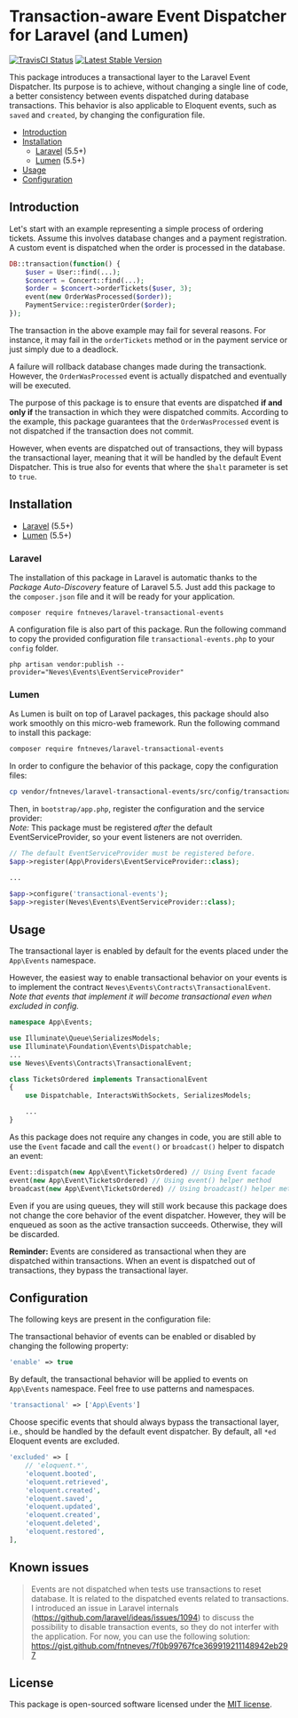 # Transaction-aware Event Dispatcher for Laravel (and Lumen)

<a href="https://travis-ci.org/fntneves/laravel-transactional-events"><img src="https://travis-ci.org/fntneves/laravel-transactional-events.svg?branch=master" alt="TravisCI Status"></a>
<a href="https://packagist.org/packages/fntneves/laravel-transactional-events"><img src="https://poser.pugx.org/fntneves/laravel-transactional-events/v/stable" alt="Latest Stable Version"></a>

This package introduces a transactional layer to the Laravel Event Dispatcher. Its purpose is to achieve, without changing a single line of code, a better consistency between events dispatched during database transactions. This behavior is also applicable to Eloquent events, such as `saved` and `created`, by changing the configuration file.

* [Introduction](#introduction)
* [Installation](#installation)
    * [Laravel](#laravel) (5.5+)
    * [Lumen](#lumen) (5.5+)
* [Usage](#usage)
* [Configuration](#configuration)

## Introduction

Let's start with an example representing a simple process of ordering tickets. Assume this involves database changes and a payment registration. A custom event is dispatched when the order is processed in the database.

```php
DB::transaction(function() {
    $user = User::find(...);
    $concert = Concert::find(...);
    $order = $concert->orderTickets($user, 3);
    event(new OrderWasProcessed($order));
    PaymentService::registerOrder($order);
});
```

The transaction in the above example may fail for several reasons. For instance, it may fail in the `orderTickets` method or in the payment service or just simply due to a deadlock.

A failure will rollback database changes made during the transactionk. However, the `OrderWasProcessed` event is actually dispatched and eventually will be executed.

The purpose of this package is to ensure that events are dispatched **if and only if** the transaction in which they were dispatched commits. According to the example, this package guarantees that the `OrderWasProcessed` event is not dispatched if the transaction does not commit.

However, when events are dispatched out of transactions, they will bypass the transactional layer, meaning that it will be handled by the default Event Dispatcher. This is true also for events that where the `$halt` parameter is set to `true`.

## Installation

* [Laravel](#laravel) (5.5+)
* [Lumen](#lumen) (5.5+)

### Laravel
The installation of this package in Laravel is automatic thanks to the _Package Auto-Discovery_ feature of Laravel 5.5.
Just add this package to the `composer.json` file and it will be ready for your application.

```
composer require fntneves/laravel-transactional-events
```

A configuration file is also part of this package. Run the following command to copy the provided configuration file `transactional-events.php` to your `config` folder.

```
php artisan vendor:publish --provider="Neves\Events\EventServiceProvider"
```

### Lumen

As Lumen is built on top of Laravel packages, this package should also work smoothly on this micro-web framework.
Run the following command to install this package:

``` bash
composer require fntneves/laravel-transactional-events
```

In order to configure the behavior of this package, copy the configuration files:

```bash
cp vendor/fntneves/laravel-transactional-events/src/config/transactional-events.php config/transactional-events.php
```

Then, in `bootstrap/app.php`, register the configuration and the service provider:<br/>
*Note:* This package must be registered _after_ the default EventServiceProvider, so your event listeners are not overriden. 

```php
// The default EventServiceProvider must be registered before.
$app->register(App\Providers\EventServiceProvider::class);

...

$app->configure('transactional-events');
$app->register(Neves\Events\EventServiceProvider::class);
```

## Usage

The transactional layer is enabled by default for the events placed under the `App\Events` namespace.

However, the easiest way to enable transactional behavior on your events is to implement the contract `Neves\Events\Contracts\TransactionalEvent`.<br/>
*Note that events that implement it will become transactional even when excluded in config.*

```php
namespace App\Events;

use Illuminate\Queue\SerializesModels;
use Illuminate\Foundation\Events\Dispatchable;
...
use Neves\Events\Contracts\TransactionalEvent;

class TicketsOrdered implements TransactionalEvent
{
    use Dispatchable, InteractsWithSockets, SerializesModels;

    ...
}
```

As this package does not require any changes in code, you are still able to use the `Event` facade and call the `event()` or `broadcast()` helper to dispatch an event:

```php
Event::dispatch(new App\Event\TicketsOrdered) // Using Event facade
event(new App\Event\TicketsOrdered) // Using event() helper method
broadcast(new App\Event\TicketsOrdered) // Using broadcast() helper method
```

Even if you are using queues, they will still work because this package does not change the core behavior of the event dispatcher. However, they will be enqueued as soon as the active transaction succeeds. Otherwise, they will be discarded.

**Reminder:** Events are considered as transactional when they are dispatched within transactions. When an event is dispatched out of transactions, they bypass the transactional layer.


## Configuration

The following keys are present in the configuration file:

The transactional behavior of events can be enabled or disabled by changing the following property:
```php
'enable' => true
```

By default, the transactional behavior will be applied to events on `App\Events` namespace. Feel free to use patterns and namespaces.

```php
'transactional' => ['App\Events']
```

Choose specific events that should always bypass the transactional layer, i.e., should be handled by the default event dispatcher. By default, all `*ed` Eloquent events are excluded.

```php
'excluded' => [
    // 'eloquent.*',
    'eloquent.booted',
    'eloquent.retrieved',
    'eloquent.created',
    'eloquent.saved',
    'eloquent.updated',
    'eloquent.created',
    'eloquent.deleted',
    'eloquent.restored',
],
```

## Known issues

> Events are not dispatched when tests use transactions to reset database.
It is related to the dispatched events related to transactions. I introduced an issue in Laravel internals (https://github.com/laravel/ideas/issues/1094) to discuss the possibility to disable transaction events, so they do not interfer with the application. For now, you can use the following solution: https://gist.github.com/fntneves/7f0b99767fce369919211148942eb297

## License
This package is open-sourced software licensed under the [MIT license](http://opensource.org/licenses/MIT).
